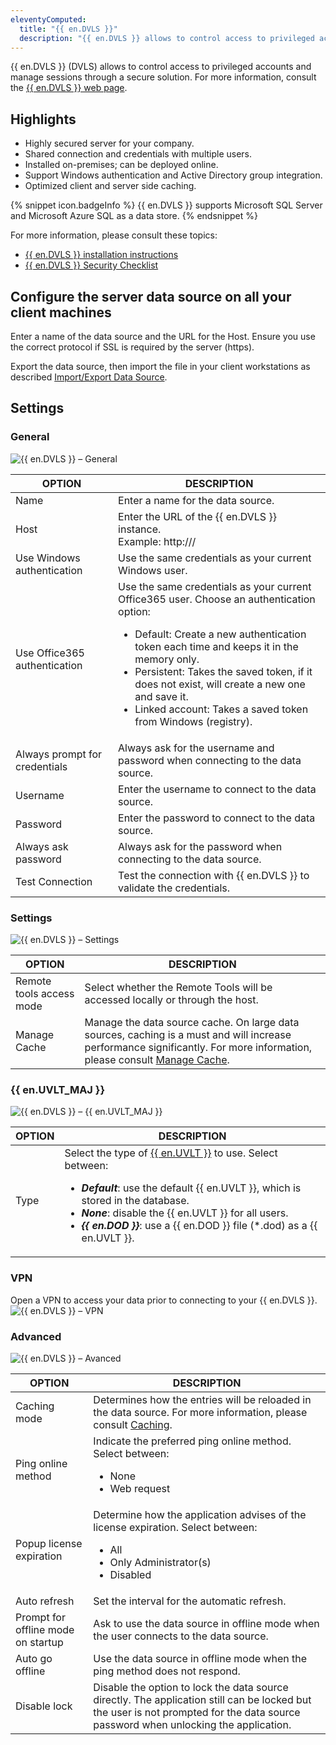 ```yaml
---
eleventyComputed:
  title: "{{ en.DVLS }}"
  description: "{{ en.DVLS }} allows to control access to privileged accounts and manage sessions through a secure solution. For more information, consult the {{ en.DVLS }} web page."
---
```

{{ en.DVLS }} (DVLS) allows to control access to privileged accounts and manage sessions through a secure solution. For more information, consult the [{{ en.DVLS }} web page](https://devolutions.net/server/).

## Highlights

* Highly secured server for your company.
* Shared connection and credentials with multiple users.
* Installed on-premises; can be deployed online.
* Support Windows authentication and Active Directory group integration.
* Optimized client and server side caching.

{% snippet icon.badgeInfo %}
{{ en.DVLS }} supports Microsoft SQL Server and Microsoft Azure SQL as a data store.
{% endsnippet %}

For more information, please consult these topics:

* [{{ en.DVLS }} installation instructions](/server/installation/)
* [{{ en.DVLS }} Security Checklist](/server/getting-started/security-checklist/)

## Configure the server data source on all your client machines
Enter a name of the data source and the URL for the Host. Ensure you use the correct protocol if SSL is required by the server (https).

Export the data source, then import the file in your client workstations as described [Import/Export Data Source](/rdm/windows/data-sources/data-sources-types/import-export/).

## Settings

### General

![{{ en.DVLS }} – General](https://cdnweb.devolutions.net/docs/en/rdm/windows/clip11355.png)

| OPTION                       | DESCRIPTION |
|------------------------------|-------------|
| Name                         | Enter a name for the data source. |
| Host                         | Enter the URL of the {{ en.DVLS }} instance. <br> Example: http://<hostname or IP address>/<instance name> |
| Use Windows authentication   | Use the same credentials as your current Windows user. |
| Use Office365 authentication | Use the same credentials as your current Office365 user. Choose an authentication option: <ul><li>Default: Create a new authentication token each time and keeps it in the memory only.</li><li>Persistent: Takes the saved token, if it does not exist, will create a new one and save it.</li><li>Linked account: Takes a saved token from Windows (registry).</li></ul> |
| Always prompt for credentials | Always ask for the username and password when connecting to the data source. |
| Username                     | Enter the username to connect to the data source. |
| Password                     | Enter the password to connect to the data source. |
| Always ask password          | Always ask for the password when connecting to the data source. |
| Test Connection              | Test the connection with {{ en.DVLS }} to validate the credentials. |


### Settings

![{{ en.DVLS }} – Settings](https://cdnweb.devolutions.net/docs/en/rdm/windows/clip11356.png)

| OPTION                   | DESCRIPTION |
|--------------------------|-------------|
| Remote tools access mode | Select whether the Remote Tools will be accessed locally or through the host. |
| Manage Cache             | Manage the data source cache. On large data sources, caching is a must and will increase performance significantly. For more information, please consult [Manage Cache](/rdm/windows/data-sources/manage-cache/). |


### {{ en.UVLT_MAJ }}

![{{ en.DVLS }} – {{ en.UVLT_MAJ }}](https://cdnweb.devolutions.net/docs/en/rdm/windows/clip3603.png)

| OPTION | DESCRIPTION |
|--------|-------------|
| Type   | Select the type of [{{ en.UVLT }}](/rdm/windows/data-sources/data-sources-types/advanced-data-sources/user-vault/) to use. Select between: <ul><li>***Default***: use the default {{ en.UVLT }}, which is stored in the database.</li><li>***None***: disable the {{ en.UVLT }} for all users.</li><li>***{{ en.DOD }}***: use a {{ en.DOD }} file (*.dod) as a {{ en.UVLT }}.</li></ul> |

### VPN

Open a VPN to access your data prior to connecting to your {{ en.DVLS }}.
![{{ en.DVLS }} – VPN](https://cdnweb.devolutions.net/docs/en/rdm/windows/RDMWin2197.png)

### Advanced

![{{ en.DVLS }} – Avanced](https://cdnweb.devolutions.net/docs/en/rdm/windows/clip10815.png)

| OPTION                          | DESCRIPTION |
|---------------------------------|-------------|
| Caching mode                    | Determines how the entries will be reloaded in the data source. For more information, please consult [Caching](/rdm/windows/data-sources/caching/).                        |
| Ping online method              | Indicate the preferred ping online method. Select between: <ul><li>None</li><li>Web request</li></ul> |
| Popup license expiration        | Determine how the application advises of the license expiration. Select between: <ul><li>All</li><li>Only Administrator(s)</li><li>Disabled</li></ul>                          |
| Auto refresh                    | Set the interval for the automatic refresh.                                                           |
| Prompt for offline mode on startup | Ask to use the data source in offline mode when the user connects to the data source.              |
| Auto go offline                 | Use the data source in offline mode when the ping method does not respond.                            |
| Disable lock                    | Disable the option to lock the data source directly. The application still can be locked but the user is not prompted for the data source password when unlocking the application.                                                                                                  |
